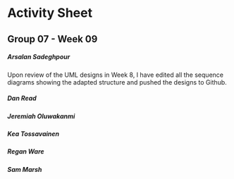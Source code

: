 # Activity Sheet

## Group 07 - Week 09

##### Arsalan Sadeghpour

Upon review of the UML designs in Week 8, I have edited all the sequence diagrams showing the adapted structure and pushed the designs to Github.

##### Dan Read

##### Jeremiah Oluwakanmi

##### Kea Tossavainen

##### Regan Ware

##### Sam Marsh
